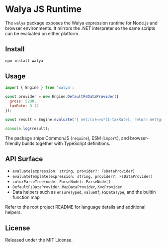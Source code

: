 # Walya JS Runtime

The `walya` package exposes the Walya expression runtime for Node.js and browser environments. It mirrors the .NET interpreter so the same scripts can be evaluated on either platform.

## Install
```bash
npm install walya
```

## Usage
```javascript
import { Engine } from 'walya';

const provider = new Engine.DefaultFsDataProvider({
  gross: 5200,
  taxRate: 0.12
});

const result = Engine.evaluate('{ net:(x)=>x*(1-taxRate); return net(gross); }', provider);

console.log(result);
```

The package ships CommonJS (`require`), ESM (`import`), and browser-friendly builds together with TypeScript definitions.

## API Surface
- `evaluate(expression: string, provider?: FsDataProvider)`
- `evaluateTemplate(expression: string, provider?: FsDataProvider)`
- `colorParseTree(node: ParseNode): ParseNode[]`
- `DefaultFsDataProvider`, `MapDataProvider`, `KvcProvider`
- Data helpers such as `ensureTyped`, `valueOf`, `FSDataType`, and the builtin function map

Refer to the root project README for language details and additional helpers.

## License
Released under the MIT License.
